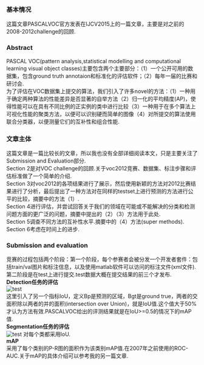 ### 基本情况
这篇文章PASCALVOC官方发表在IJCV2015上的一篇文章，主要是对之前的2008-2012challenge的回顾.  

### Abstract  
PASCAL VOC(pattern analysis,statistical modelling and computational learning    visual object classes)主要包含两个主要部分：（1）一个公开可用的数据集，包含ground truth annotaion和标准化的评估软件；（2）每年一届的比赛和研讨会.  
为了评估在VOC数据集上提交的算法，我们引入了许多novel的方法：（1）一种用于确定两种算法的性能差异是否显著的自举方法（2）归一化的平均精度(AP)，使得性能可以在具有不同比例的正实例的类中进行比较（3）一种用于在多个算法上可视化性能的聚类方法，以便可以识别硬而简单的图像（4）对所提交的算法使用联合分类器，以便测量它们的互补性和组合性能.

### 文章主体  
这篇文章是一篇比较长的文章，所以我也没有全部详细阅读本文，只是主要关注了Submission and Evaluation部分.  
Section 2是对VOC challenge的回顾.关于voc2012竞赛、数据集、标注步骤和评估标准做了一个简单的介绍.  
Section 3对voc2012的各项结果进行了展示，然后使用新颖的方法对2012比赛结果进行了分析，最后提出了一种方法对在同样的testset上进行预测的方法进行公平的比较，摘要中的方法（1）.  
Section 4进行评估，并尝试回答关于我们的领域在可能或不能解决的分类和检测问题方面的更广泛的问题，摘要中提出的（2）（3）方法用于此处.  
Section 5调查不同方法的互补性水平.摘要中的（4）方法(super methods).  
Section 6考虑在时间上的进步.  

### Submission and evaluation  
竞赛的过程包括两个阶段：第一个阶段，每个参赛者会被分发一个开发者套件：包括train/val图片和标注信息，以及使用matlab软件可以访问的标注文件(xml文件).第二阶段是在test上进行提交.test数据大概在提交结果的前三个才发布.  
**Detection任务的评估**  
![test](https://raw.githubusercontent.com/su526664687/PictureLibrary/master/Paper/PascalVoC1.png)  
这里引入了另一个指标IoU，定义Bp是预测的区域，Bgt是ground true，两者的交面积除以两者的并的面积(intersection over Union)，就是IoU值.这个值大于50%才认为方法有效.PASCALVOC给出的评测结果就是在IoU>=0.5的情况下的mAP值.  
**Segmentation任务的评估**  
![test](https://raw.githubusercontent.com/su526664687/PictureLibrary/master/Paper/PascalVoC2.png)
对每个类都采用IoU.   
**mAP**  
采用了每个类别的P-R图的面积作为该类别mAP值.在2007年之前使用的ROC-AUC.关于mAP的具体介绍可以参考我的另一篇文章.
